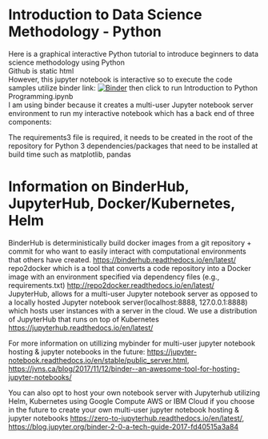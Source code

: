 # Introduction to Data Science Methodology - Python 

Here is a graphical interactive Python tutorial to introduce beginners to data science methodology using Python <br />
Github is static html <br />
However, this jupyter notebook is interactive so to execute the code samples utilize binder link: [![Binder](https://mybinder.org/badge_logo.svg)](https://mybinder.org/v2/gh/compscicoach/introtodatasciencemethodology/master)
then click to run Introduction to Python Programming.ipynb <br />
I am using binder because it creates a multi-user Jupyter notebook server environment to run my interactive notebook which has a back end of three components: <br />

The requirements3 file is required, it needs to be created in the root of the repository for Python 3 dependencies/packages that need to be installed at build time such as matplotlib, pandas


# Information on BinderHub, JupyterHub, Docker/Kubernetes, Helm
BinderHub is deterministically build docker images from a git repository + commit for who want to easily interact with computational environments that others have created. https://binderhub.readthedocs.io/en/latest/ <br />
repo2docker which is a tool that converts a code repository into a Docker image with an environment specified via dependency files (e.g., requirements.txt) http://repo2docker.readthedocs.io/en/latest/ <br />
JupyterHub, allows for a multi-user Jupyter notebook server as opposed to a locally hosted Jupyter notebook server(localhost:8888, 127.0.0.1:8888) which hosts user instances with a server in the cloud. We use a distribution of JupyterHub that runs on top of Kubernetes https://jupyterhub.readthedocs.io/en/latest/ <br />



For more information on utillizing mybinder for multi-user jupyter notebook hosting & jupyter notebooks in the future: https://jupyter-notebook.readthedocs.io/en/stable/public_server.html,  https://jvns.ca/blog/2017/11/12/binder--an-awesome-tool-for-hosting-jupyter-notebooks/ 

You can also opt to host your own notebook server with Jupyterhub utilizing Helm, Kubernetes using Google Compute AWS or IBM Cloud if you choose in the future to create your own multi-user jupyter notebook hosting & jupyter notebooks https://zero-to-jupyterhub.readthedocs.io/en/latest/, https://blog.jupyter.org/binder-2-0-a-tech-guide-2017-fd40515a3a84
